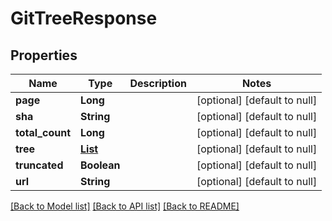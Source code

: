 # GitTreeResponse
## Properties

| Name | Type | Description | Notes |
|------------ | ------------- | ------------- | -------------|
| **page** | **Long** |  | [optional] [default to null] |
| **sha** | **String** |  | [optional] [default to null] |
| **total\_count** | **Long** |  | [optional] [default to null] |
| **tree** | [**List**](GitEntry.md) |  | [optional] [default to null] |
| **truncated** | **Boolean** |  | [optional] [default to null] |
| **url** | **String** |  | [optional] [default to null] |

[[Back to Model list]](../README.md#documentation-for-models) [[Back to API list]](../README.md#documentation-for-api-endpoints) [[Back to README]](../README.md)

